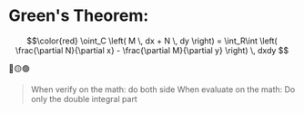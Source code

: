 # Green's Theorem:
$$\color{red}
\oint_C \left( M \, dx + N \, dy \right) = \int_R\int \left( \frac{\partial N}{\partial x} - \frac{\partial M}{\partial y} \right) \, dxdy
$$

🔴🟡🟢
> When verify on the math: do both side
> When evaluate on the math: Do only the double integral part